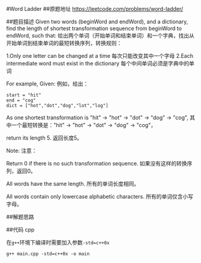#Word Ladder
##原题地址
https://leetcode.com/problems/word-ladder/

##题目描述
Given two words (beginWord and endWord), and a dictionary, find the length of shortest transformation sequence from beginWord to endWord, such that:
给出两个单词（开始单词和结束单词）和一个字典，找出从开始单词到结束单词的最短转换序列，转换规则：

1.Only one letter can be changed at a time
每次只能改变其中一个字母
2.Each intermediate word must exist in the dictionary
每个中间单词必须是字典中的单词

For example, Given:
例如，给出：

    start = "hit"
    end = "cog"
    dict = ["hot","dot","dog","lot","log"]

As one shortest transformation is "hit" -> "hot" -> "dot" -> "dog" -> "cog",
其中一个最短转换是："hit" -> "hot" -> "dot" -> "dog" -> "cog"，

return its length 5.
返回长度5。

Note:
注意：

Return 0 if there is no such transformation sequence.
如果没有这样的转换序列，返回0。

All words have the same length.
所有的单词长度相同。

All words contain only lowercase alphabetic characters.
所有的单词仅含小写字母。

##解题思路

##代码 cpp

在`g++`环境下编译时需要加入参数`-std=c++0x`

    g++ main.cpp -std=c++0x -o main

##

